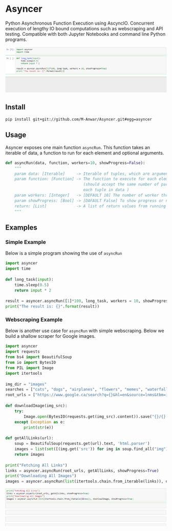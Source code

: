# Asyncer
Python Asynchronous Function Execution using AscyncIO. Concurrent execution of lengthy IO bound computations such as webscraping and API testing. Compatible with both Jupyter Notebooks and command line Python programs.

![alt text](res/asyncer_main.gif "Logo Title Text 1")

## Install
```
pip install git+git://github.com/M-Anwar/Asyncer.git#egg=asyncer
```

## Usage
Asyncer exposes one main function `asyncRun`. This function takes an iterable of data, a function to run for each element and optional arguments.

```python
def asyncRun(data, function, workers=10, showProgress=False):
    """
    param data: [Iterable]     -> Iterable of tuples, which are arguments to your function
    param function: [Function] -> The function to execute for each element in data 
                                  (should accept the same number of parameters as the length of 
                                  each tuple in data )
    param workers: [Integer]   -> [DEFAULT 10] The number of worker threads to use 
    param showProgress: [Bool] -> [DAFAULT False] To show progress or not (requires tqdm)
    return: [List]             -> A list of return values from running function on each element of data.
    """
```

## Examples

### Simple Example
Below is a simple program showing the use of `asyncRun`

```Python
import asyncer
import time

def long_task(input):
    time.sleep(0.5)
    return input * 2

result = asyncer.asyncRun([1]*100, long_task, workers = 10, showProgress=True)
print("The result is: {}".format(result))
```

### Webscraping Example
Below is another use case for `asyncRun` with simple webscraping. Below we build a shallow scraper for Google images.

```Python
import asyncer
import requests
from bs4 import BeautifulSoup
from io import BytesIO
from PIL import Image
import itertools

img_dir = "images"
searches = ["cats", "dogs", "airplanes", "flowers", "memes", "waterfall", "bike", "home", "stock photos"]
root_urls = ["https://www.google.ca/search?q={}&hl=en&source=lnms&tbm=isch".format(q) for q in searches]

def downloadImage(img_src):
    try:              
        Image.open(BytesIO(requests.get(img_src).content)).save("{}/{}.jpg".format(img_dir, img_src.split(":")[-1]))     
    except Exception as e:
        print(str(e))

def getAllLinks(url):
    soup = BeautifulSoup(requests.get(url).text, 'html.parser')    
    images = list(set([(img.get('src')) for img in soup.find_all("img")]))  
    return images
   
print("Fetching All Links")
links = asyncer.asyncRun(root_urls, getAllLinks, showProgress=True)
print("Downloading All Images")
images = asyncer.asyncRun(list(itertools.chain.from_iterable(links)), downloadImage, showProgress=True)
```

![Webscrape Example](res/asyncer_webscrape.gif "Webscrape Example")